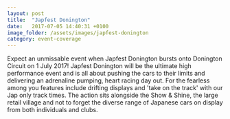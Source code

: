 ```yaml
---
layout: post
title:  "Japfest Donington"
date:   2017-07-05 14:40:31 +0100
image_folder: /assets/images/japfest-donington
category: event-coverage
---
```


<p>Expect an unmissable event when Japfest Donington bursts onto Donington Circuit on 1 July 2017!  Japfest Donington will be the ultimate high performance event and is all about pushing the cars to their limits and delivering an adrenaline pumping, heart racing day out. For the fearless among you features include drifting displays and 'take on the track' with our Jap only track times. The action sits alongside the Show & Shine, the large retail village and not to forget the diverse range of Japanese cars on display from both individuals and clubs.</p>